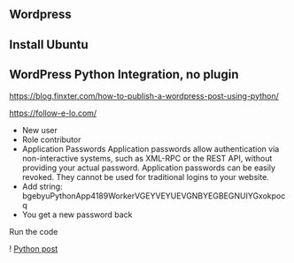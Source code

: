 ## Wordpress

## Install Ubuntu

## WordPress Python Integration, no plugin

https://blog.finxter.com/how-to-publish-a-wordpress-post-using-python/

https://follow-e-lo.com/

* New user
* Role contributor
* Application Passwords
Application passwords allow authentication via non-interactive systems, such as XML-RPC or the REST API, without providing your actual password. Application passwords can be easily revoked. They cannot be used for traditional logins to your website. 
* Add string: bgebyuPythonApp4189WorkerVGEYVEYUEVGNBYEGBEGNUIYGxokpocq
* You get a new password back

Run the code

! [Python post](https://github.com/spawnmarvel/quickguides/blob/main/wordpress/python.jpg)